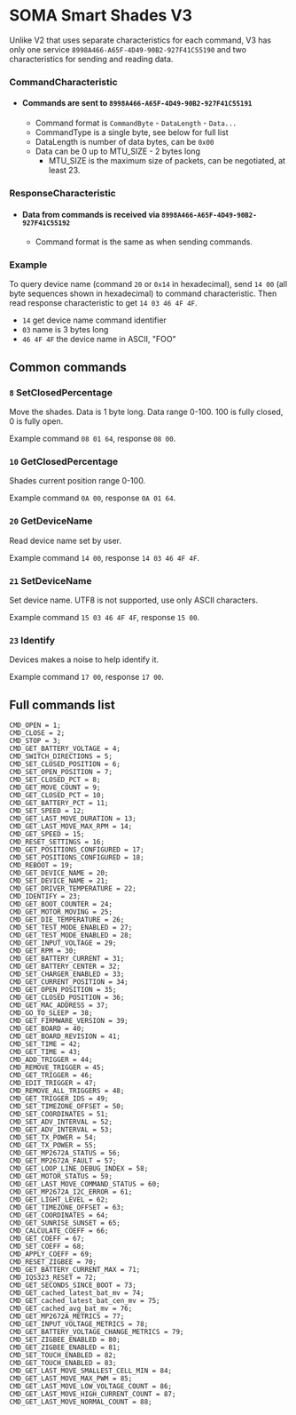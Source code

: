 # SOMA Smart Shades V3

Unlike V2 that uses separate characteristics for each command, V3 has only one service `8998A466-A65F-4D49-90B2-927F41C55190` and two characteristics for sending and reading data.

### CommandCharacteristic
- #### Commands are sent to `8998A466-A65F-4D49-90B2-927F41C55191`
  - Command format is `CommandByte` - `DataLength` - `Data...`
  - CommandType is a single byte, see below for full list
  - DataLength is number of data bytes, can be `0x00`
  - Data can be 0 up to MTU_SIZE - 2 bytes long
    - MTU_SIZE is the maximum size of packets, can be negotiated, at least 23.


### ResponseCharacteristic
- #### Data from commands is received via `8998A466-A65F-4D49-90B2-927F41C55192`
  - Command format is the same as when sending commands.

### Example

To query device name (command `20` or `0x14` in hexadecimal), send `14 00` (all byte sequences shown in hexadecimal) to command characteristic. Then read response characteristic to get `14 03 46 4F 4F`.

- `14` get device name command identifier
- `03` name is 3 bytes long
- `46 4F 4F` the device name in ASCII, "FOO"

## Common commands

### `8` SetClosedPercentage
Move the shades. Data is 1 byte long. Data range 0-100. 100 is fully closed, 0 is fully open.

Example command `08 01 64`, response `08 00`.

### `10` GetClosedPercentage
Shades current position range 0-100.

Example command `0A 00`, response `0A 01 64`.

### `20` GetDeviceName
Read device name set by user.

Example command `14 00`, response `14 03 46 4F 4F`.

### `21` SetDeviceName
Set device name. UTF8 is not supported, use only ASCII characters.

Example command `15 03 46 4F 4F`, response `15 00`.

### `23` Identify
Devices makes a noise to help identify it.

Example command `17 00`, response `17 00`.

## Full commands list

```
CMD_OPEN = 1;
CMD_CLOSE = 2;
CMD_STOP = 3;
CMD_GET_BATTERY_VOLTAGE = 4;
CMD_SWITCH_DIRECTIONS = 5;
CMD_SET_CLOSED_POSITION = 6;
CMD_SET_OPEN_POSITION = 7;
CMD_SET_CLOSED_PCT = 8;
CMD_GET_MOVE_COUNT = 9;
CMD_GET_CLOSED_PCT = 10;
CMD_GET_BATTERY_PCT = 11;
CMD_SET_SPEED = 12;
CMD_GET_LAST_MOVE_DURATION = 13;
CMD_GET_LAST_MOVE_MAX_RPM = 14;
CMD_GET_SPEED = 15;
CMD_RESET_SETTINGS = 16;
CMD_GET_POSITIONS_CONFIGURED = 17;
CMD_SET_POSITIONS_CONFIGURED = 18;
CMD_REBOOT = 19;
CMD_GET_DEVICE_NAME = 20;
CMD_SET_DEVICE_NAME = 21;
CMD_GET_DRIVER_TEMPERATURE = 22;
CMD_IDENTIFY = 23;
CMD_GET_BOOT_COUNTER = 24;
CMD_GET_MOTOR_MOVING = 25;
CMD_GET_DIE_TEMPERATURE = 26;
CMD_SET_TEST_MODE_ENABLED = 27;
CMD_GET_TEST_MODE_ENABLED = 28;
CMD_GET_INPUT_VOLTAGE = 29;
CMD_GET_RPM = 30;
CMD_GET_BATTERY_CURRENT = 31;
CMD_GET_BATTERY_CENTER = 32;
CMD_SET_CHARGER_ENABLED = 33;
CMD_GET_CURRENT_POSITION = 34;
CMD_GET_OPEN_POSITION = 35;
CMD_GET_CLOSED_POSITION = 36;
CMD_GET_MAC_ADDRESS = 37;
CMD_GO_TO_SLEEP = 38;
CMD_GET_FIRMWARE_VERSION = 39;
CMD_GET_BOARD = 40;
CMD_GET_BOARD_REVISION = 41;
CMD_SET_TIME = 42;
CMD_GET_TIME = 43;
CMD_ADD_TRIGGER = 44;
CMD_REMOVE_TRIGGER = 45;
CMD_GET_TRIGGER = 46;
CMD_EDIT_TRIGGER = 47;
CMD_REMOVE_ALL_TRIGGERS = 48;
CMD_GET_TRIGGER_IDS = 49;
CMD_SET_TIMEZONE_OFFSET = 50;
CMD_SET_COORDINATES = 51;
CMD_SET_ADV_INTERVAL = 52;
CMD_GET_ADV_INTERVAL = 53;
CMD_SET_TX_POWER = 54;
CMD_GET_TX_POWER = 55;
CMD_GET_MP2672A_STATUS = 56;
CMD_GET_MP2672A_FAULT = 57;
CMD_GET_LOOP_LINE_DEBUG_INDEX = 58;
CMD_GET_MOTOR_STATUS = 59;
CMD_GET_LAST_MOVE_COMMAND_STATUS = 60;
CMD_GET_MP2672A_I2C_ERROR = 61;
CMD_GET_LIGHT_LEVEL = 62;
CMD_GET_TIMEZONE_OFFSET = 63;
CMD_GET_COORDINATES = 64;
CMD_GET_SUNRISE_SUNSET = 65;
CMD_CALCULATE_COEFF = 66;
CMD_GET_COEFF = 67;
CMD_SET_COEFF = 68;
CMD_APPLY_COEFF = 69;
CMD_RESET_ZIGBEE = 70;
CMD_GET_BATTERY_CURRENT_MAX = 71;
CMD_IQS323_RESET = 72;
CMD_GET_SECONDS_SINCE_BOOT = 73;
CMD_GET_cached_latest_bat_mv = 74;
CMD_GET_cached_latest_bat_cen_mv = 75;
CMD_GET_cached_avg_bat_mv = 76;
CMD_GET_MP2672A_METRICS = 77;
CMD_GET_INPUT_VOLTAGE_METRICS = 78;
CMD_GET_BATTERY_VOLTAGE_CHANGE_METRICS = 79;
CMD_SET_ZIGBEE_ENABLED = 80;
CMD_GET_ZIGBEE_ENABLED = 81;
CMD_SET_TOUCH_ENABLED = 82;
CMD_GET_TOUCH_ENABLED = 83;
CMD_GET_LAST_MOVE_SMALLEST_CELL_MIN = 84;
CMD_GET_LAST_MOVE_MAX_PWM = 85;
CMD_GET_LAST_MOVE_LOW_VOLTAGE_COUNT = 86;
CMD_GET_LAST_MOVE_HIGH_CURRENT_COUNT = 87;
CMD_GET_LAST_MOVE_NORMAL_COUNT = 88;
```
